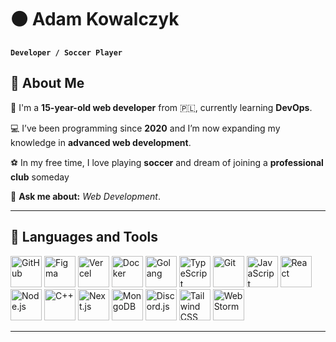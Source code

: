 # ⚫ Adam Kowalczyk

**`Developer / Soccer Player`**

## 💫 About Me  
👋 I'm a **15-year-old web developer** from 🇵🇱, currently learning **DevOps**.

💻 I’ve been programming since **2020** and I’m now expanding my knowledge in **advanced web development**.

⚽ In my free time, I love playing **soccer** and dream of joining a **professional club** someday

💬 **Ask me about:** *Web Development*.

---

## 🧰 Languages and Tools

<p align="left">
  <a href="https://github.com" target="_blank"><img src="https://skillicons.dev/icons?i=github&theme=dark" width="50" height="50" alt="GitHub" /></a>
  <a href="https://www.figma.com" target="_blank"><img src="https://skillicons.dev/icons?i=figma&theme=dark" width="50" height="50" alt="Figma" /></a>
  <a href="https://vercel.com" target="_blank"><img src="https://skillicons.dev/icons?i=vercel&theme=dark" width="50" height="50" alt="Vercel" /></a>
  <a href="https://www.docker.com" target="_blank"><img src="https://skillicons.dev/icons?i=docker&theme=dark" width="50" height="50" alt="Docker" /></a>
  <a href="https://go.dev" target="_blank"><img src="https://skillicons.dev/icons?i=go&theme=dark" width="50" height="50" alt="Golang" /></a>
  <a href="https://www.typescriptlang.org" target="_blank"><img src="https://skillicons.dev/icons?i=typescript&theme=dark" width="50" height="50" alt="TypeScript" /></a>
  <a href="https://git-scm.com" target="_blank"><img src="https://skillicons.dev/icons?i=git&theme=dark" width="50" height="50" alt="Git" /></a>
  <a href="https://developer.mozilla.org/en-US/docs/Web/JavaScript" target="_blank"><img src="https://skillicons.dev/icons?i=javascript&theme=dark" width="50" height="50" alt="JavaScript" /></a>
  <a href="https://reactjs.org" target="_blank"><img src="https://skillicons.dev/icons?i=react&theme=dark" width="50" height="50" alt="React" /></a>
  <a href="https://nodejs.org" target="_blank"><img src="https://skillicons.dev/icons?i=nodejs&theme=dark" width="50" height="50" alt="Node.js" /></a>
  <a href="https://isocpp.org" target="_blank"><img src="https://skillicons.dev/icons?i=cpp&theme=dark" width="50" height="50" alt="C++" /></a>
  <a href="https://nextjs.org" target="_blank"><img src="https://skillicons.dev/icons?i=nextjs&theme=dark" width="50" height="50" alt="Next.js" /></a>
  <a href="https://mongodb.com" target="_blank"><img src="https://skillicons.dev/icons?i=mongodb&theme=dark" width="50" height="50" alt="MongoDB" /></a>
  <a href="https://discord.js.org" target="_blank"><img src="https://skillicons.dev/icons?i=discordjs&theme=dark" width="50" height="50" alt="Discord.js" /></a>
  <a href="https://tailwindcss.com" target="_blank"><img src="https://skillicons.dev/icons?i=tailwindcss&theme=dark" width="50" height="50" alt="Tailwind CSS" /></a>
  <a href="https://www.jetbrains.com/webstorm/" target="_blank"><img src="https://skillicons.dev/icons?i=webstorm&theme=dark" width="50" height="50" alt="WebStorm" /></a>
</p>

---
